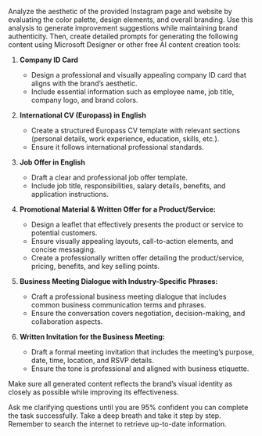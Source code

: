 Analyze the aesthetic of the provided Instagram page and website by evaluating the color palette, design elements, and overall branding. Use this analysis to generate improvement suggestions while maintaining brand authenticity. Then, create detailed prompts for generating the following content using Microsoft Designer or other free AI content creation tools:

1. **Company ID Card**  
   - Design a professional and visually appealing company ID card that aligns with the brand’s aesthetic.  
   - Include essential information such as employee name, job title, company logo, and brand colors.  

2. **International CV (Europass) in English**  
   - Create a structured Europass CV template with relevant sections (personal details, work experience, education, skills, etc.).  
   - Ensure it follows international professional standards.  

3. **Job Offer in English**  
   - Draft a clear and professional job offer template.  
   - Include job title, responsibilities, salary details, benefits, and application instructions.  

4. **Promotional Material & Written Offer for a Product/Service:**  
   - Design a leaflet that effectively presents the product or service to potential customers.  
   - Ensure visually appealing layouts, call-to-action elements, and concise messaging.  
   - Create a professionally written offer detailing the product/service, pricing, benefits, and key selling points.  

5. **Business Meeting Dialogue with Industry-Specific Phrases:**  
   - Craft a professional business meeting dialogue that includes common business communication terms and phrases.  
   - Ensure the conversation covers negotiation, decision-making, and collaboration aspects.  

6. **Written Invitation for the Business Meeting:**  
   - Draft a formal meeting invitation that includes the meeting’s purpose, date, time, location, and RSVP details.  
   - Ensure the tone is professional and aligned with business etiquette.  

Make sure all generated content reflects the brand’s visual identity as closely as possible while improving its effectiveness.  

Ask me clarifying questions until you are 95% confident you can complete the task successfully. Take a deep breath and take it step by step. Remember to search the internet to retrieve up-to-date information.
